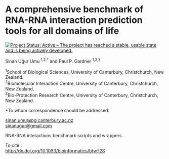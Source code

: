 # A comprehensive benchmark of RNA-RNA interaction prediction tools for all domains of life

[![Project Status: Active – The project has reached a stable, usable state and is being actively developed.](http://www.repostatus.org/badges/latest/active.svg)](http://www.repostatus.org/#active)


Sinan Uğur Umu <sup>1,2,*</sup> and Paul P. Gardner <sup>1,2,3</sup>


<sup>1</sup>School of Biological Sciences, University of Canterbury, Christchurch, New Zealand.  
<sup>2</sup>Biomolecular Interaction Centre, University of Canterbury, Christchurch, New Zealand.  
<sup>3</sup>Bio-Protection Research Centre, University of Canterbury, Christchurch, New Zealand.   

*To whom correspondence should be addressed.

sinan.umu@pg.canterbury.ac.nz  
sinanugur@gmail.com  

RNA-RNA interactions benchmark scripts and wrappers.  

To cite :  
http://dx.doi.org/10.1093/bioinformatics/btw728  
